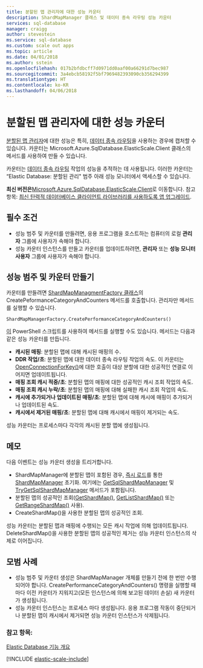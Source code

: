 ```yaml
---
title: 분할된 맵 관리자에 대한 성능 카운터
description: ShardMapManager 클래스 및 데이터 종속 라우팅 성능 카운터
services: sql-database
manager: craigg
author: stevestein
ms.service: sql-database
ms.custom: scale out apps
ms.topic: article
ms.date: 04/01/2018
ms.author: sstein
ms.openlocfilehash: 017b2bfdbcff7d0971dd0aaf00a66291d7bec987
ms.sourcegitcommit: 3a4ebcb58192f5bf7969482393090cb356294399
ms.translationtype: HT
ms.contentlocale: ko-KR
ms.lasthandoff: 04/06/2018
---
```

# <a name="performance-counters-for-shard-map-manager"></a>분할된 맵 관리자에 대한 성능 카운터
[분할된 맵 관리자](sql-database-elastic-scale-shard-map-management.md)에 대한 성능은 특히, [데이터 종속 라우팅](sql-database-elastic-scale-data-dependent-routing.md)을 사용하는 경우에 캡처할 수 있습니다. 카운터는 Microsoft.Azure.SqlDatabase.ElasticScale.Client 클래스의 메서드를 사용하여 만들 수 있습니다.  

카운터는 [데이터 종속 라우팅](sql-database-elastic-scale-data-dependent-routing.md) 작업의 성능을 추적하는 데 사용됩니다. 이러한 카운터는 “Elastic Database: 분할된 관리" 범주 아래 성능 모니터에서 액세스할 수 있습니다.

**최신 버전은**[Microsoft.Azure.SqlDatabase.ElasticScale.Client](https://www.nuget.org/packages/Microsoft.Azure.SqlDatabase.ElasticScale.Client/)로 이동합니다. 참고 항목: [최신 탄력적 데이터베이스 클라이언트 라이브러리를 사용하도록 앱 업그레이드](sql-database-elastic-scale-upgrade-client-library.md).

## <a name="prerequisites"></a>필수 조건
* 성능 범주 및 카운터를 만들려면, 응용 프로그램을 호스트하는 컴퓨터의 로컬 **관리자** 그룹에 사용자가 속해야 합니다.  
* 성능 카운터 인스턴스를 만들고 카운터를 업데이트하려면, **관리자** 또는 **성능 모니터 사용자** 그룹에 사용자가 속해야 합니다. 

## <a name="create-performance-category-and-counters"></a>성능 범주 및 카운터 만들기
카운터를 만들려면 [ShardMapManagmentFactory 클래스](https://msdn.microsoft.com/library/azure/microsoft.azure.sqldatabase.elasticscale.shardmanagement.shardmapmanagerfactory.aspx)의 CreatePeformanceCategoryAndCounters 메서드를 호출합니다. 관리자만 메서드를 실행할 수 있습니다. 

    ShardMapManagerFactory.CreatePerformanceCategoryAndCounters()  

[이](https://gallery.technet.microsoft.com/scriptcenter/Elastic-DB-Tools-for-Azure-17e3d283) PowerShell 스크립트를 사용하여 메서드를 실행할 수도 있습니다. 메서드는 다음과 같은 성능 카운터를 만듭니다.  

* **캐시된 매핑**: 분할된 맵에 대해 캐시된 매핑의 수.
* **DDR 작업/초**: 분할된 맵에 대한 데이터 종속 라우팅 작업의 속도. 이 카운터는 [OpenConnectionForKey()](https://msdn.microsoft.com/library/azure/microsoft.azure.sqldatabase.elasticscale.shardmanagement.shardmap.openconnectionforkey.aspx)에 대한 호출이 대상 분할에 대한 성공적인 연결로 이어지면 업데이트됩니다. 
* **매핑 조회 캐시 적중/초**: 분할된 맵의 매핑에 대한 성공적인 캐시 조회 작업의 속도. 
* **매핑 조회 캐시 누락/초**: 분할된 맵의 매핑에 대해 실패한 캐시 조회 작업의 속도.
* **캐시에 추가되거나 업데이트된 매핑/초**: 분할된 맵에 대해 캐시에 매핑이 추가되거나 업데이트된 속도. 
* **캐시에서 제거된 매핑/초**: 분할된 맵에 대해 캐시에서 매핑이 제거되는 속도. 

성능 카운터는 프로세스마다 각각의 캐시된 분할 맵에 생성됩니다.  

## <a name="notes"></a>메모
다음 이벤트는 성능 카운터 생성을 트리거합니다.  

* ShardMapManager에 분할된 맵이 포함된 경우, [즉시 로드](https://msdn.microsoft.com/library/azure/microsoft.azure.sqldatabase.elasticscale.shardmanagement.shardmapmanager.aspx)를 통한 [ShardMapManager](https://msdn.microsoft.com/library/azure/microsoft.azure.sqldatabase.elasticscale.shardmanagement.shardmapmanagerloadpolicy.aspx) 초기화. 여기에는 [GetSqlShardMapManager](https://msdn.microsoft.com/library/azure/microsoft.azure.sqldatabase.elasticscale.shardmanagement.shardmapmanagerfactory.getsqlshardmapmanager.aspx?f=255&MSPPError=-2147217396#M:Microsoft.Azure.SqlDatabase.ElasticScale.ShardManagement.ShardMapManagerFactory.GetSqlShardMapManager%28System.String,Microsoft.Azure.SqlDatabase.ElasticScale.ShardManagement.ShardMapManagerLoadPolicy%29) 및 [TryGetSqlShardMapManager](https://msdn.microsoft.com/library/azure/microsoft.azure.sqldatabase.elasticscale.shardmanagement.shardmapmanagerfactory.trygetsqlshardmapmanager.aspx) 메서드가 포함됩니다.
* 분할된 맵의 성공적인 조회([GetShardMap()](https://msdn.microsoft.com/library/azure/dn824215.aspx), [GetListShardMap()](https://msdn.microsoft.com/library/azure/dn824212.aspx) 또는 [GetRangeShardMap()](https://msdn.microsoft.com/library/azure/dn824173.aspx) 사용). 
* CreateShardMap()을 사용한 분할된 맵의 성공적인 조회.

성능 카운터는 분할된 맵과 매핑에 수행되는 모든 캐시 작업에 의해 업데이트됩니다. DeleteShardMap()을 사용한 분할된 맵의 성공적인 제거는 성능 카운터 인스턴스의 삭제로 이어집니다.  

## <a name="best-practices"></a>모범 사례
* 성능 범주 및 카운터 생성은 ShardMapManager 개체를 만들기 전에 한 번만 수행되어야 합니다. CreatePerformanceCategoryAndCounters() 명령을 실행할 때마다 이전 카운터가 지워지고(모든 인스턴스에 의해 보고된 데이터 손실) 새 카운터가 생성됩니다.  
* 성능 카운터 인스턴스는 프로세스 마다 생성됩니다. 응용 프로그램 작동이 중단되거나 분할된 맵이 캐시에서 제거되면 성능 카운터 인스턴스가 삭제됩니다.  

### <a name="see-also"></a>참고 항목: 
[Elastic Database 기능 개요](sql-database-elastic-scale-introduction.md)  

[!INCLUDE [elastic-scale-include](../../includes/elastic-scale-include.md)]

<!--Anchors-->
<!--Image references-->

